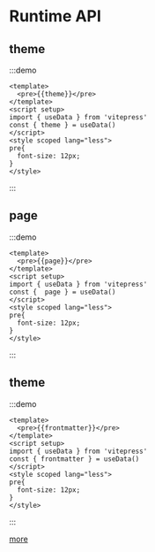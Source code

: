 
# Runtime API

## theme

:::demo
```vue
<template>
  <pre>{{theme}}</pre>
</template>
<script setup>
import { useData } from 'vitepress'
const { theme } = useData()
</script>
<style scoped lang="less">
pre{
  font-size: 12px;
}
</style>
```
:::

## page

:::demo
```vue
<template>
  <pre>{{page}}</pre>
</template>
<script setup>
import { useData } from 'vitepress'
const {  page } = useData()
</script>
<style scoped lang="less">
pre{
  font-size: 12px;
}
</style>
```
:::

## theme

:::demo
```vue
<template>
  <pre>{{frontmatter}}</pre>
</template>
<script setup>
import { useData } from 'vitepress'
const { frontmatter } = useData()
</script>
<style scoped lang="less">
pre{
  font-size: 12px;
}
</style>
```
:::

[more](https://vitepress.dev/reference/runtime-api#usedata)
